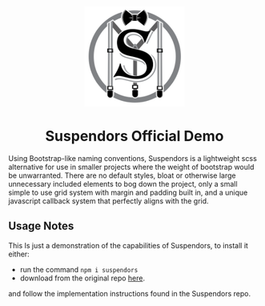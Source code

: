 <p align="center">
    <img src="https://raw.githubusercontent.com/Aulero99/small_grid/453667cbe78886d5a1186b2eae901eed03a15e25/src/assets/img/logo.svg" alt="Suspendors Logo" width="200" height="200">
</p>

<h1 align="center">Suspendors Official Demo</h1>

Using Bootstrap-like naming conventions, Suspendors is a lightweight scss alternative for use in smaller projects where the weight of bootstrap would be unwarranted. There are no default styles, bloat or otherwise large unnecessary included elements to bog down the project, only a small simple to use grid system with margin and padding built in, and a unique javascript callback system that perfectly aligns with the grid. 

## Usage Notes

This Is just a demonstration of the capabilities of Suspendors, to install it either:
-  run the command `npm i suspendors`
- download from the original repo [here](https://github.com/Aulero99/suspendors).

and follow the implementation instructions found in the Suspendors repo.